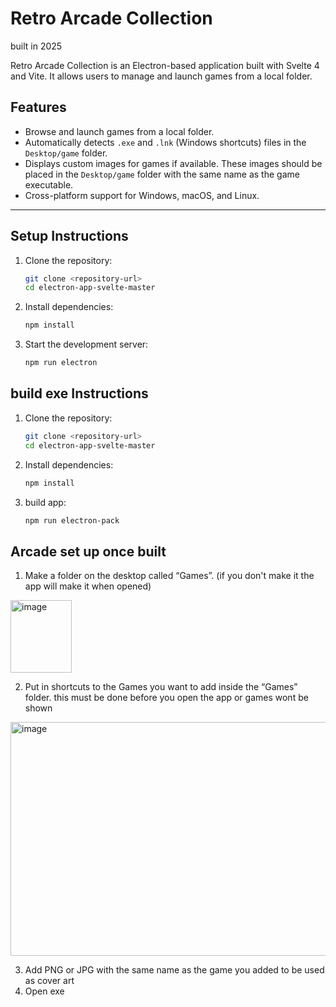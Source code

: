 # Retro Arcade Collection
built in 2025

Retro Arcade Collection is an Electron-based application built with Svelte 4 and Vite. It allows users to manage and launch games from a local folder.

## Features

- Browse and launch games from a local folder.
- Automatically detects `.exe` and `.lnk` (Windows shortcuts) files in the `Desktop/game` folder.
- Displays custom images for games if available. These images should be placed in the `Desktop/game` folder with the same name as the game executable.
- Cross-platform support for Windows, macOS, and Linux.

---


## Setup Instructions

1. Clone the repository:
   ```bash
   git clone <repository-url>
   cd electron-app-svelte-master
   ```
2. Install dependencies:
   ```bash
   npm install
   ```
3. Start the development server:
   ```bash
   npm run electron
   ```


## build exe Instructions

1. Clone the repository:
   ```bash
   git clone <repository-url>
   cd electron-app-svelte-master
   ```
2. Install dependencies:
   ```bash
   npm install
   ```

3. build app:
   ```bash
   npm run electron-pack
   ```


## Arcade set up once built 
1)	Make a folder on the desktop called “Games”. (if you don't make it the app will make it when opened)
   <img width="98" height="116" alt="image" src="https://github.com/user-attachments/assets/e4cd6af2-11e9-4d07-b548-1af60951cb2d" />
   
2)	Put in shortcuts to the Games you want to add inside the “Games” folder. this must be done before you open the app or games wont be shown
   <img width="668" height="374" alt="image" src="https://github.com/user-attachments/assets/88d4003d-38c3-4258-9a27-04390c51689c" />

3)	Add PNG or JPG with the same name as the game you added to be used as cover art
4)	Open exe






